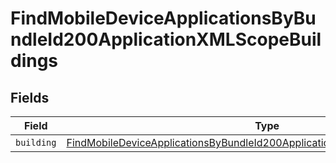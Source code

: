 # FindMobileDeviceApplicationsByBundleId200ApplicationXMLScopeBuildings


## Fields

| Field                                                                                                                                                                                     | Type                                                                                                                                                                                      | Required                                                                                                                                                                                  | Description                                                                                                                                                                               |
| ----------------------------------------------------------------------------------------------------------------------------------------------------------------------------------------- | ----------------------------------------------------------------------------------------------------------------------------------------------------------------------------------------- | ----------------------------------------------------------------------------------------------------------------------------------------------------------------------------------------- | ----------------------------------------------------------------------------------------------------------------------------------------------------------------------------------------- |
| `building`                                                                                                                                                                                | [FindMobileDeviceApplicationsByBundleId200ApplicationXMLScopeBuildingsBuilding](../../models/operations/findmobiledeviceapplicationsbybundleid200applicationxmlscopebuildingsbuilding.md) | :heavy_minus_sign:                                                                                                                                                                        | N/A                                                                                                                                                                                       |